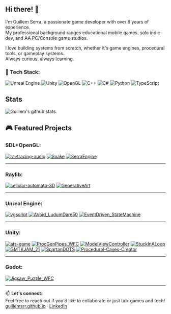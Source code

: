 ## Hi there! 👋

I'm Guillem Serra, a passionate game developer with over 6 years of experience.  
My professional background ranges educational mobile games, solo indie-dev, and AA PC/Console game studios.  

I love building systems from scratch, whether it's game engines, procedural tools, or gameplay systems.  
Always curious, always learning.  

### 🧰 Tech Stack:
![Unreal Engine](https://img.shields.io/badge/Unreal_Engine-%2320232a.svg?style=for-the-badge&logo=unreal-engine)
![Unity](https://img.shields.io/badge/Unity-%2320232a.svg?style=for-the-badge&logo=unity)
![OpenGL](https://img.shields.io/badge/OpenGL-%2320232a.svg?style=for-the-badge&logo=openGL)
![C++](https://img.shields.io/badge/C++-%2320232a.svg?style=for-the-badge&logo=c%2B%2B)
![C#](https://img.shields.io/badge/C%23-%2320232a.svg?style=for-the-badge&logo=c-sharp)
![Python](https://img.shields.io/badge/Python-%2320232a.svg?style=for-the-badge&logo=python)
![TypeScript](https://img.shields.io/badge/TypeScript-%2320232a.svg?style=for-the-badge&logo=typescript)


## Stats
![Guillem's github stats](https://github-readme-stats.vercel.app/api?username=guillemsrr&show_icons=true&hide_border=true&theme=dark)
<!-- ![Top Langs](https://github-readme-stats.vercel.app/api/top-langs/?username=guillemsrr&layout=compact&theme=dark&hide_border=true) -->

<!--
[![trophy](https://github-profile-trophy.vercel.app/?username=guillemsrr&theme=onedark)](https://github.com/gkhan205/github-profile-trophy)
-->

## 🎮 Featured Projects
### SDL+OpenGL:
[![raytracing-audio](https://github-readme-stats.vercel.app/api/pin/?username=guillemsrr&repo=raytracing-audio&theme=dark)](https://github.com/guillemsrr/raytracing-audio)
[![Snake](https://github-readme-stats.vercel.app/api/pin/?username=guillemsrr&repo=snake-pathfinding&theme=dark)](https://github.com/guillemsrr/snake-pathfinding)
[![SerraEngine](https://github-readme-stats.vercel.app/api/pin/?username=guillemsrr&repo=SerraEngine&theme=dark)](https://github.com/guillemsrr/SerraEngine)

---
### Raylib:
[![cellular-automata-3D](https://github-readme-stats.vercel.app/api/pin/?username=guillemsrr&repo=cellular-automata-3D&theme=dark)](https://github.com/guillemsrr/cellular-automata-3D)
[![GenerativeArt](https://github-readme-stats.vercel.app/api/pin/?username=guillemsrr&repo=GenerativeArt&theme=dark)](https://github.com/guillemsrr/GenerativeArt)

---
### Unreal Engine:
[![vgscript](https://github-readme-stats.vercel.app/api/pin/?username=guillemsrr&repo=vgscript&theme=dark)](https://github.com/guillemsrr/vgscript)
[![AVoid_LudumDare50](https://github-readme-stats.vercel.app/api/pin/?username=guillemsrr&repo=AVoid_LudumDare50&theme=dark)](https://github.com/guillemsrr/AVoid_LudumDare50)
[![EventDriven_StateMachine](https://github-readme-stats.vercel.app/api/pin/?username=guillemsrr&repo=EventDriven_StateMachine&theme=dark)](https://github.com/guillemsrr/EventDriven_StateMachine)

---
### Unity:
[![ats-game](https://github-readme-stats.vercel.app/api/pin/?username=guillemsrr&repo=ats-game&theme=dark)](https://github.com/guillemsrr/ats-game)
[![ProcGenPipes_WFC](https://github-readme-stats.vercel.app/api/pin/?username=guillemsrr&repo=ProcGenPipes_WFC&theme=dark)](https://github.com/guillemsrr/ProcGenPipes_WFC)
[![ModelViewController](https://github-readme-stats.vercel.app/api/pin/?username=guillemsrr&repo=ModelViewController&theme=dark)](https://github.com/guillemsrr/ModelViewController)
[![StuckInALoop](https://github-readme-stats.vercel.app/api/pin/?username=guillemsrr&repo=StuckInALoop&theme=dark)](https://github.com/guillemsrr/StuckInALoop)
[![GMTKJAM_21](https://github-readme-stats.vercel.app/api/pin/?username=guillemsrr&repo=GMTKJAM_21&theme=dark)](https://github.com/guillemsrr/GMTKJAM_21)
[![SpartanDOTS](https://github-readme-stats.vercel.app/api/pin/?username=guillemsrr&repo=SpartanDOTS&theme=dark)](https://github.com/guillemsrr/SpartanDOTS)
[![Procedural-Caves-Creator](https://github-readme-stats.vercel.app/api/pin/?username=guillemsrr&repo=Procedural-Caves-Creator&theme=dark)](https://github.com/guillemsrr/Procedural-Caves-Creator)

---
### Godot:
[![Jigsaw_Puzzle_WFC](https://github-readme-stats.vercel.app/api/pin/?username=guillemsrr&repo=Jigsaw_Puzzle_WFC&theme=dark)](https://github.com/guillemsrr/Jigsaw_Puzzle_WFC)

---

📫 **Let's connect:**  
Feel free to reach out if you'd like to collaborate or just talk games and tech!  
[guillemsrr.github.io](https://guillemsrr.github.io) · [LinkedIn](https://www.linkedin.com/in/guillemserralorenz/)


<!--
[![Linkedin: Ghazi](https://img.shields.io/badge/-Ghazi-blue?style=flat-square&logo=Linkedin&logoColor=white&link=https://www.linkedin.com/in/ghazi-khan/)](https://www.linkedin.com/in/ghazi-khan/)
[![GitHub Ghazi](https://img.shields.io/github/followers/gkhan205?label=follow&style=social)](https://github.com/gkhan205)
[![Portfolio](https://img.shields.io/github/followers/gkhan205?label=follow&style=social)]([https://github.com/gkhan205](https://guillemsrr.github.io/))
[![C++](https://img.shields.io/badge/C++-20-blue.svg)](https://en.cppreference.com/w/cpp/20)

 ![YouTube Channel Subscribers](https://img.shields.io/youtube/channel/subscribers/UCio7gIFilw6wsgbTZAVOBrg?style=social)
![YouTube Channel Views](https://img.shields.io/youtube/channel/views/UCio7gIFilw6wsgbTZAVOBrg?style=social)
![Twitter Follow](https://img.shields.io/twitter/follow/ghazikhan205?style=social)
-->

<!--
**guillemsrr/guillemsrr** is a ✨ _special_ ✨ repository because its `README.md` (this file) appears on your GitHub profile.

Here are some ideas to get you started:

- 🔭 I’m currently working as **Principal Software Engineer @ MarketCast**
- 🌱 I’m currently learning **Generative AI**
- 👯 I’m looking to collaborate on open source/commercial projects
- 🤔 I’m looking for help with digital marketing to drive traffic to my blog
- 💬 Ask me about **Web Development**
- 📫 How to reach me:
  **[LinkedIn](https://www.linkedin.com/in/ghazi-khan/), [Twitter](https://twitter.com/ghazikhan205), [Instagram](https://instagram.com/codewithghazi)**
-->
